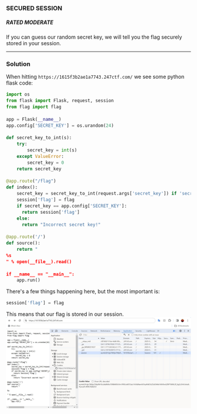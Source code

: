 ### SECURED SESSION
##### RATED MODERATE
If you can guess our random secret key, we will tell you the flag securely stored in your session.
___
### Solution
When hitting `https://1615f3b2ae1a7743.247ctf.com/` we see some python flask code:
```python
import os
from flask import Flask, request, session
from flag import flag

app = Flask(__name__)
app.config['SECRET_KEY'] = os.urandom(24)

def secret_key_to_int(s):
    try:
        secret_key = int(s)
    except ValueError:
        secret_key = 0
    return secret_key

@app.route("/flag")
def index():
    secret_key = secret_key_to_int(request.args['secret_key']) if 'secret_key' in request.args else None
    session['flag'] = flag
    if secret_key == app.config['SECRET_KEY']:
      return session['flag']
    else:
      return "Incorrect secret key!"

@app.route('/')
def source():
    return "
%s
" % open(__file__).read()

if __name__ == "__main__":
    app.run()
```
There's a few things happening here, but the most important is:
```python
session['flag'] = flag
```
This means that our flag is stored in our session.
<img src="https://github.com/FredericGariepy/TCM_SEC_Notebook/blob/main/Python%20101/247CTF/images/Screenshot%202024-03-24%20035418.jpg" alt="Finding session flag">


